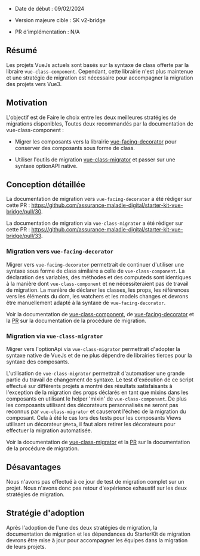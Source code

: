 - Date de début : 09/02/2024 

- Version majeure cible : SK v2-bridge 

- PR d'implémentation : N/A 

 

 

## Résumé 

 

 

Les projets VueJs actuels sont basés sur la syntaxe de class offerte par la libraire `vue-class-component`. Cependant, cette librairie n'est plus maintenue et une stratégie de migration est nécessaire pour accompagner la migration des projets vers Vue3. 

 

 

## Motivation 

 

 

L'objectif est de Faire le choix entre les deux meilleures stratégies de migrations disponibles, Toutes deux recommandés par la documentation de vue-class-component : 

- Migrer les composants vers la librairie [vue-facing-decorator](https://github.com/facing-dev/vue-facing-decorator) pour conserver des composants sous forme de class. 

- Utiliser l'outils de migration [vue-class-migrator](https://github.com/getyourguide/vue-class-migrator) et passer sur une syntaxe optionAPI native. 

 

 

## Conception détaillée 

 

La documentation de migration vers `vue-facing-decorator` a été rédiger sur cette PR : https://github.com/assurance-maladie-digital/starter-kit-vue-bridge/pull/30. 

La documentation de migration via `vue-class-migrator` a été rédiger sur cette PR : https://github.com/assurance-maladie-digital/starter-kit-vue-bridge/pull/33. 

 

 

### Migration vers `vue-facing-decorator` 

 

 

Migrer vers `vue-facing-decorator` permettrait de continuer d'utiliser une syntaxe sous forme de class similaire a celle de `vue-class-component`. La déclaration des variables, des méthodes et des computeds sont identiques à la manière dont `vue-class-component` et ne nécessiteraient pas de travail de migration. La manière de déclarer les classes, les props, les références vers les éléments du dom, les watchers et les models changes et devrons être manuellement adapté à la syntaxe de `vue-facing-decorator`. 

Voir la documentation de [vue-class-component](https://class-component.vuejs.org/), de [vue-facing-decorator](https://facing-dev.github.io/vue-facing-decorator/#/) et la [PR](https://github.com/assurance-maladie-digital/starter-kit-vue-bridge/pull/30) sur la documentation de la procédure de migration. 

 

 

### Migration via `vue-class-migrator` 

 

Migrer vers l'optionApi via `vue-class-migrator` permettrait d'adopter la syntaxe native de VueJs et de ne plus dépendre de librairies tierces pour la syntaxe des composants. 

L'utilisation de `vue-class-migrator` permettrait d'automatiser une grande partie du travail de changement de syntaxe. Le test d'exécution de ce script effectué sur différents projets a montré des résultats satisfaisants à l'exception de la migration des props déclarés en tant que mixins dans les composants en utilisant le helper 'mixin' de `vue-class-componant`. De plus les composants utilisant des décorateurs personnalisés ne seront pas reconnus par `vue-class-migrator` et causeront l'échec de la migration du composant. Cela à été le cas lors des tests pour les composants Views utilisant un décorateur `@Meta`, il faut alors retirer les décorateurs pour effectuer la migration automatisée. 

 

Voir la documentation de [vue-class-migrator](https://github.com/ThomasKientz/vue-class-migrator/blob/main/README.MD) et la [PR](https://github.com/getyourguide/vue-class-migrator) sur la documentation de la procédure de migration. 

 

 

 

## Désavantages 

 

 

Nous n'avons pas effectué à ce jour de test de migration complet sur un projet. Nous n'avons donc pas retour d'expérience exhaustif sur les deux stratégies de migration. 

 

 

## Stratégie d'adoption 

 

 

Après l'adoption de l'une des deux stratégies de migration, la documentation de migration et les dépendances du StarterKit de migration devrons être mise à jour pour accompagner les équipes dans la migration de leurs projets. 

 

 